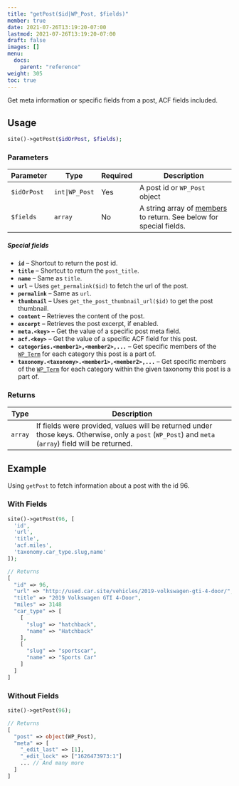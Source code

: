 ```yaml
---
title: "getPost($id|WP_Post, $fields)"
member: true
date: 2021-07-26T13:19:20-07:00
lastmod: 2021-07-26T13:19:20-07:00
draft: false
images: []
menu:
  docs:
    parent: "reference"
weight: 305
toc: true
---
```


Get meta information or specific fields from a post, ACF fields included.

## Usage

```php
site()->getPost($idOrPost, $fields);
```

### Parameters

| Parameter   | Type           | Required | Description                                                                                                                     |
| ----------- | -------------- | -------- | ------------------------------------------------------------------------------------------------------------------------------- |
| `$idOrPost` | `int\|WP_Post` | Yes      | A post id or `WP_Post` object                                                                                                   |
| `$fields`   | `array`        | No       | A string array of [members](https://developer.wordpress.org/reference/classes/wp_post) to return. See below for special fields. |

##### Special fields
- __`id`__ – Shortcut to return the post id.
- __`title`__ – Shortcut to return the `post_title`.
- __`name`__ – Same as `title`.
- __`url`__ – Uses `get_permalink($id)` to fetch the url of the post.
- __`permalink`__ – Same as `url`.
- __`thumbnail`__ – Uses `get_the_post_thumbnail_url($id)` to get the post thumbnail.
- __`content`__ – Retrieves the content of the post.
- __`excerpt`__ – Retrieves the post excerpt, if enabled.
- __`meta.<key>`__ – Get the value of a specific post meta field.
- __`acf.<key>`__ – Get the value of a specific ACF field for this post.
- __`categories.<member1>,<member2>,...`__ – Get specific members of the [`WP_Term`](https://developer.wordpress.org/reference/classes/wp_term) for each category this post is a part of.
- __`taxonomy.<taxonomy>.<member1>,<member2>,...`__ – Get specific members of the [`WP_Term`](https://developer.wordpress.org/reference/classes/wp_term) for each category within the given taxonomy this post is a part of.

### Returns

| Type    | Description                                                                                                                                          |
| ------- | ---------------------------------------------------------------------------------------------------------------------------------------------------- |
| `array` | If fields were provided, values will be returned under those keys. Otherwise, only a `post` (`WP_Post`) and `meta` (`array`) field will be returned. |

## Example

Using `getPost` to fetch information about a post with the id 96.

### With Fields

```php
site()->getPost(96, [
  'id',
  'url',
  'title',
  'acf.miles',
  'taxonomy.car_type.slug,name'
]);

// Returns
[
  "id" => 96,
  "url" => "http://used.car.site/vehicles/2019-volkswagen-gti-4-door/",
  "title" => "2019 Volkswagen GTI 4-Door",
  "miles" => 3148
  "car_type" => [
    [
      "slug" => "hatchback",
      "name" => "Hatchback"
    ],
    [
      "slug" => "sportscar",
      "name" => "Sports Car"
    ]
  ]
]
```

### Without Fields

```php
site()->getPost(96);

// Returns
[
  "post" => object(WP_Post),
  "meta" => [
    "_edit_last" => [1],
    "_edit_lock" => ["1626473973:1"]
    ... // And many more
  ]
]
```
